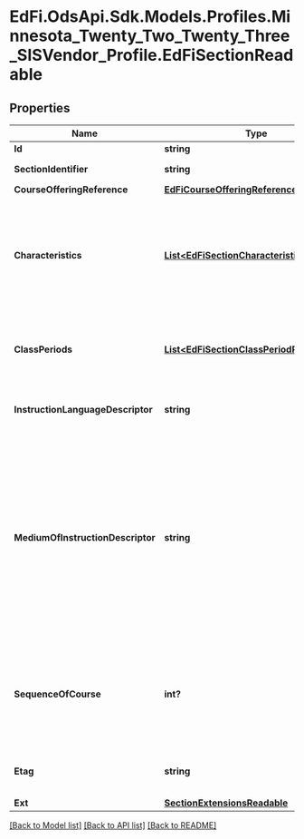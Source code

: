 # EdFi.OdsApi.Sdk.Models.Profiles.Minnesota_Twenty_Two_Twenty_Three_SISVendor_Profile.EdFiSectionReadable
## Properties

Name | Type | Description | Notes
------------ | ------------- | ------------- | -------------
**Id** | **string** |  | [optional] 
**SectionIdentifier** | **string** | The local identifier assigned to a section. | 
**CourseOfferingReference** | [**EdFiCourseOfferingReference**](EdFiCourseOfferingReference.md) |  | 
**Characteristics** | [**List&lt;EdFiSectionCharacteristicReadable&gt;**](EdFiSectionCharacteristicReadable.md) | An unordered collection of sectionCharacteristics. Reflects important characteristics of the Section, such as whether or not attendance is taken and the Section is graded. | [optional] 
**ClassPeriods** | [**List&lt;EdFiSectionClassPeriodReadable&gt;**](EdFiSectionClassPeriodReadable.md) | An unordered collection of sectionClassPeriods. The class period during which the Section meets. | [optional] 
**InstructionLanguageDescriptor** | **string** | The primary language of instruction, if omitted English is assumed. | [optional] 
**MediumOfInstructionDescriptor** | **string** | The media through which teachers provide instruction to students and students and teachers communicate about instructional matters; for example:        Technology-based instruction in classroom        Correspondence instruction        Face-to-face instruction        Virtual/On-line Distance learning        Center-based instruction        ... | [optional] 
**SequenceOfCourse** | **int?** | When a section is part of a sequence of parts for a course, the number of the sequence. If the course has only one part, the value of this section attribute should be 1. | [optional] 
**Etag** | **string** | A unique system-generated value that identifies the version of the resource. | [optional] 
**Ext** | [**SectionExtensionsReadable**](SectionExtensionsReadable.md) |  | [optional] 

[[Back to Model list]](../README.md#documentation-for-models) [[Back to API list]](../README.md#documentation-for-api-endpoints) [[Back to README]](../README.md)

